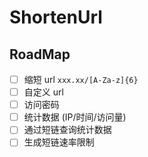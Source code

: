 # ShortenUrl

## RoadMap
- [ ] 缩短 url `xxx.xx/[A-Za-z]{6}`
- [ ] 自定义 url
- [ ] 访问密码
- [ ] 统计数据 (IP/时间/访问量)
- [ ] 通过短链查询统计数据
- [ ] 生成短链速率限制
